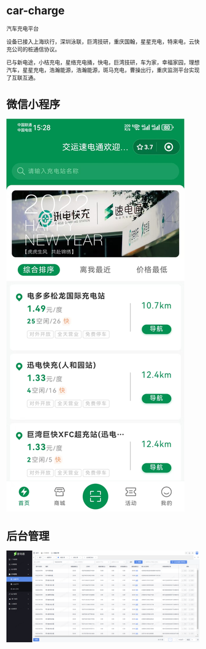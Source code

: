 # car-charge
汽车充电平台

设备已接入上海玖行，深圳泳联，巨湾技研，重庆国翰，星星充电，特来电，云快充公司的桩通信协议。

已与新电途，小桔充电，星络充电捅，快电，巨湾技研，车为家，幸福家园，理想汽车，星星充电，浩瀚能源，浩瀚能源，斑马充电，曹操出行，重庆监测平台实现了互联互通。

# 微信小程序
![微信小程序](images/mp.jpg)


# 后台管理
![后台管理](images/console.png)
